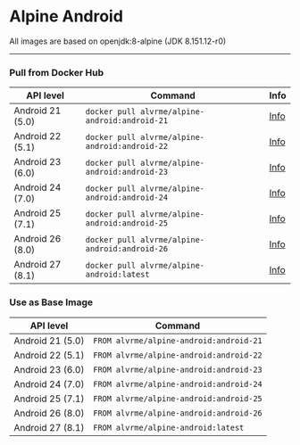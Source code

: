 # Alpine Android

All images are based on openjdk:8-alpine (JDK 8.151.12-r0)

---

### Pull from Docker Hub
| API level | Command | Info |
| --------- | ------- | ---- |
| Android 21 (5.0) | `docker pull alvrme/alpine-android:android-21` | [Info](https://github.com/alvr/alpine-android/tree/master/android-21) |
| Android 22 (5.1) | `docker pull alvrme/alpine-android:android-22` | [Info](https://github.com/alvr/alpine-android/tree/master/android-22) |
| Android 23 (6.0) | `docker pull alvrme/alpine-android:android-23` | [Info](https://github.com/alvr/alpine-android/tree/master/android-23) |
| Android 24 (7.0) | `docker pull alvrme/alpine-android:android-24` | [Info](https://github.com/alvr/alpine-android/tree/master/android-24) |
| Android 25 (7.1) | `docker pull alvrme/alpine-android:android-25` | [Info](https://github.com/alvr/alpine-android/tree/master/android-25) |
| Android 26 (8.0) | `docker pull alvrme/alpine-android:android-26` | [Info](https://github.com/alvr/alpine-android/tree/master/android-26) |
| Android 27 (8.1) | `docker pull alvrme/alpine-android:latest`     | [Info](https://github.com/alvr/alpine-android/tree/master/android-27) |


### Use as Base Image
| API level | Command |
| --------- | ------- |
| Android 21 (5.0) | `FROM alvrme/alpine-android:android-21` |
| Android 22 (5.1) | `FROM alvrme/alpine-android:android-22` |
| Android 23 (6.0) | `FROM alvrme/alpine-android:android-23` |
| Android 24 (7.0) | `FROM alvrme/alpine-android:android-24` |
| Android 25 (7.1) | `FROM alvrme/alpine-android:android-25` |
| Android 26 (8.0) | `FROM alvrme/alpine-android:android-26` |
| Android 27 (8.1) | `FROM alvrme/alpine-android:latest`     |